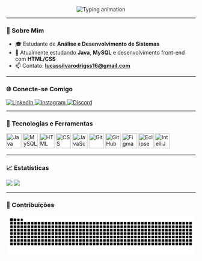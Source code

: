 <div align="center">
  <img 
    src="https://readme-typing-svg.herokuapp.com?font=Fira+Code&weight=500&size=22&pause=1000&color=6898EA&center=true&vCenter=true&width=500&lines=Olá,+me+chamo+Lucas+Silva+Rodrigues!" 
    alt="Typing animation"
  />
</div>

---

### 🧠 Sobre Mim

- 🎓 Estudante de **Análise e Desenvolvimento de Sistemas**
- 🌱 Atualmente estudando **Java**, **MySQL** e desenvolvimento front-end com **HTML/CSS**
- 📫 Contato: **lucassilvarodrigss16@gmail.com**

---

### 🌐 Conecte-se Comigo

<div align="left">
  <a href="https://linkedin.com/in/lucas-silva-rodrigues-88a3522b4" target="_blank">
    <img alt="LinkedIn" src="https://img.shields.io/badge/-LinkedIn-0A66C2?style=for-the-badge&logo=linkedin&logoColor=white" />
  </a>
  <a href="https://instagram.com/lcs.silvaa_" target="_blank">
    <img alt="Instagram" src="https://img.shields.io/badge/-Instagram-E4405F?style=for-the-badge&logo=instagram&logoColor=white" />
  </a>
  <a href="https://discord.com/users/lcs.silvaa" target="_blank">
    <img alt="Discord" src="https://img.shields.io/badge/-Discord-5865F2?style=for-the-badge&logo=discord&logoColor=white" />
  </a>
</div>

---

### 🧰 Tecnologias e Ferramentas

<div align="left">
  <img src="https://cdn.jsdelivr.net/gh/devicons/devicon/icons/java/java-original.svg" title="Java" width="40" height="40"/>
  <img src="https://cdn.jsdelivr.net/gh/devicons/devicon/icons/mysql/mysql-original.svg" title="MySQL" width="40" height="40"/>
  <img src="https://cdn.jsdelivr.net/gh/devicons/devicon/icons/html5/html5-original.svg" title="HTML" width="40" height="40"/>
  <img src="https://cdn.jsdelivr.net/gh/devicons/devicon/icons/css3/css3-original.svg" title="CSS" width="40" height="40"/>
  <img src="https://cdn.jsdelivr.net/gh/devicons/devicon/icons/javascript/javascript-original.svg" title="JavaScript" width="40" height="40"/>
  <img src="https://cdn.jsdelivr.net/gh/devicons/devicon/icons/git/git-original.svg" title="Git" width="40" height="40"/>
  <img src="https://cdn.jsdelivr.net/gh/devicons/devicon/icons/github/github-original.svg" title="GitHub" width="40" height="40"/>
  <img src="https://cdn.jsdelivr.net/gh/devicons/devicon/icons/figma/figma-original.svg" title="Figma" width="40" height="40"/>
  <img src="https://cdn.jsdelivr.net/gh/devicons/devicon/icons/eclipse/eclipse-original.svg" title="Eclipse" width="40" height="40"/>
  <img src="https://cdn.jsdelivr.net/gh/devicons/devicon/icons/intellij/intellij-original.svg" title="IntelliJ" width="40" height="40"/>
</div>

---

### 📈 Estatísticas

<div align="left">
  <img height="150" src="https://github-readme-stats.vercel.app/api?username=lcssilvaa&show_icons=true&theme=tokyonight&locale=pt-br" />
  <img height="150" src="https://github-readme-stats.vercel.app/api/top-langs/?username=lcssilvaa&layout=compact&theme=tokyonight&langs_count=8" />
</div>

---

### 🐍 Contribuições

<picture>
  <source media="(prefers-color-scheme: dark)" srcset="https://raw.githubusercontent.com/lcssilvaa/lcssilvaa/output/github-contribution-grid-snake-dark.svg">
  <source media="(prefers-color-scheme: light)" srcset="https://raw.githubusercontent.com/lcssilvaa/lcssilvaa/output/github-contribution-grid-snake.svg">
  <img alt="Snake animation" src="https://raw.githubusercontent.com/lcssilvaa/lcssilvaa/output/github-contribution-grid-snake.svg">
</picture>
